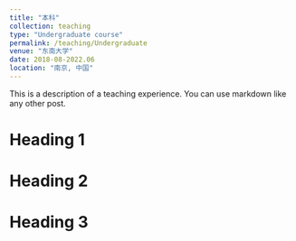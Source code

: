 ```yaml
---
title: "本科"
collection: teaching
type: "Undergraduate course"
permalink: /teaching/Undergraduate
venue: "东南大学"
date: 2018-08-2022.06
location: "南京, 中国"
---
```


This is a description of a teaching experience. You can use markdown like any other post.

Heading 1
======

Heading 2
======

Heading 3
======
